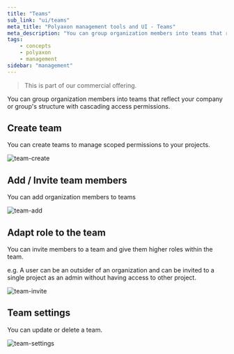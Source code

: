 ```yaml
---
title: "Teams"
sub_link: "ui/teams"
meta_title: "Polyaxon management tools and UI - Teams"
meta_description: "You can group organization members into teams that reflect your company or group's structure with cascading access permissions."
tags:
    - concepts
    - polyaxon
    - management
sidebar: "management"
---
```


<blockquote class="commercial">This is part of our commercial offering.</blockquote>

You can group organization members into teams that reflect your company or group's structure with cascading access permissions.

## Create team

You can create teams to manage scoped permissions to your projects.

![team-create](../../../../content/images/dashboard/teams/create.png)

## Add / Invite team members

You can add organization members to teams 

![team-add](../../../../content/images/dashboard/teams/add.png)

## Adapt role to the team

You can invite members to a team and give them higher roles within the team.

e.g. A user can be an outsider of an organization and can be invited to a single project 
as an admin without having access to other project.

![team-invite](../../../../content/images/dashboard/teams/invite.png)

## Team settings

You can update or delete a team.

![team-settings](../../../../content/images/dashboard/teams/settings.png)
